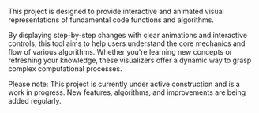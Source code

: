 This project is designed to provide interactive and animated visual representations of fundamental code functions and algorithms.

By displaying step-by-step changes with clear animations and interactive controls, this tool aims to help users understand the core mechanics and flow of various algorithms. Whether you're learning new concepts or refreshing your knowledge, these visualizers offer a dynamic way to grasp complex computational processes.

Please note: This project is currently under active construction and is a work in progress. New features, algorithms, and improvements are being added regularly.

